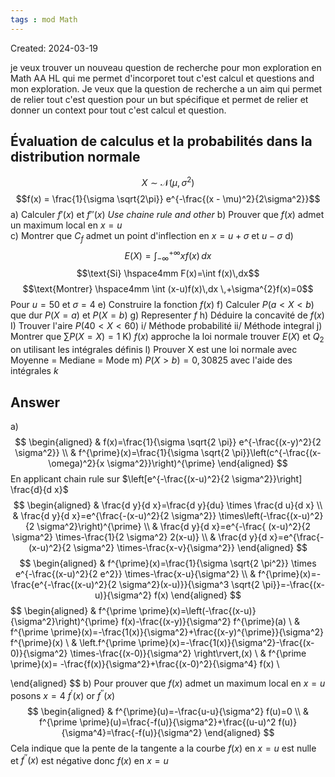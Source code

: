 ```yaml
---
tags : mod Math
---
```

Created: 2024-03-19

je veux trouver un nouveau question de recherche pour mon exploration en Math AA HL qui me permet d'incorporet tout c'est calcul et questions and mon exploration. Je veux que la question de recherche a un aim qui permet de relier tout c'est question pour un but spécifique et permet de relier et donner un context pour tout c'est calcul et question.
## Évaluation de calculus et la probabilités dans la distribution normale

$$X \sim \mathcal{N}(\mu,\,\sigma^{2})$$
$$f(x) = \frac{1}{\sigma \sqrt{2\pi}} e^{-\frac{(x - \mu)^2}{2\sigma^2}}$$
a) Calculer $f'(x)$ et $f''(x)$ *Use chaine rule and other* 
b) Prouver que $f(x)$ admet un maximum local en $x=u$  
c) Montrer que $C_f$  admet un point d'inflection en $x=u+\sigma$ et $u-\sigma$ 
d) $$E(X)=\int_{-\infty}^{+\infty} xf(x) \, dx$$$$\text{Si} \hspace4mm F(x)=\int f(x)\,dx$$
$$\text{Montrer} \hspace4mm \int (x-u)f(x)\,dx \,+\sigma^{2}f(x)=0$$
Pour $u=50$ et $\sigma=4$ 
e) Construire la fonction $f(x)$
f) Calculer $P(a<X<b)$ que dur $P(X=a)$ et $P(X=b)$ 
g) Representer $f$ 
h) Déduire la concavité de $f(x)$
I) Trouver l'aire $P(40<X<60)$
    i/ Méthode probabilité
    ii/ Méthode integral
j) Montrer que $\sum P(X=X)=1$ 
K) $f(x)$ approche la loi normale trouver $E(X)$ et $Q_2$  on utilisant les intégrales définis
l) Prouver X est une loi normale avec $\text{Moyenne = Mediane = Mode}$ 
m) $P(X>b)=0,30825$ avec l'aide des intégrales $k$ 


## Answer

a)$$
\begin{aligned}
& f(x)=\frac{1}{\sigma \sqrt{2 \pi}} e^{-\frac{(x-y)^2}{2 \sigma^2}} \\
& f^{\prime}(x)=\frac{1}{\sigma \sqrt{2 \pi}}\left(c^{-\frac{(x-\omega)^2}{x \sigma^2}}\right)^{\prime}
\end{aligned}
$$
En applicant chain rule sur $\left[e^{-\frac{(x-u)^2}{2 \sigma^2}}\right] \frac{d}{d x}$ 
$$
\begin{aligned}
& \frac{d y}{d x}=\frac{d y}{du} \times \frac{d u}{d x} \\
& \frac{d y}{d x}=e^{\frac{-(x-u)^2}{2 \sigma^2}} \times\left(-\frac{(x-u)^2}{2 \sigma^2}\right)^{\prime} \\
& \frac{d y}{d x}=e^{-\frac{ (x-u)^2}{2 \sigma^2} \times-\frac{1}{2 \sigma^2} 2(x-u)} \\
& \frac{d y}{d x}=e^{\frac{-(x-u)^2}{2 \sigma^2} \times-\frac{x-v}{\sigma^2}}
\end{aligned}
$$
$$
\begin{aligned}
& f^{\prime}(x)=\frac{1}{\sigma \sqrt{2 \pi^2}} \times e^{-\frac{(x-u)^2}{2 e^2}} \times-\frac{x-u}{\sigma^2} \\
& f^{\prime}(x)=-\frac{e^{-\frac{(x-u)^2}{2 \sigma^2}(x-u)}}{\sigma^3 \sqrt{2 \pi}}=-\frac{(x-u)}{\sigma^2} f(x)
\end{aligned}
$$
$$
\begin{aligned}
& f^{\prime \prime}(x)=\left(-\frac{(x-u)}{\sigma^2}\right)^{\prime} f(x)-\frac{(x-y)}{\sigma^2} f^{\prime}(a) \\
& f^{\prime \prime}(x)=-\frac{1(x)}{\sigma^2}+\frac{(x-y)^{\prime}}{\sigma^2} f^{\prime}(x) \\
& \left.f^{\prime \prime}(x)=-\frac{1(x)}{\sigma^2}-\frac{(x-0)}{\sigma^2} \times-\frac{(x-0)}{\sigma^2} \right\rvert\,(x) \\
&  f^{\prime \prime}(x)= -\frac{f(x)}{\sigma^2}+\frac{(x-0)^2}{\sigma^4} f(x) \\

\end{aligned}
$$
b) Pour prouver que $f(x)$ admet un maximum local en $x=u$ posons $x=4$  $f^{\prime}(x)$ or $f^{\prime \prime}(x)$
$$
\begin{aligned}
& f^{\prime}(u)=-\frac{u-u}{\sigma^2} f(u)=0 \\
& f^{\prime \prime}(u)=\frac{-f(u)}{\sigma^2}+\frac{(u-u)^2 f(u)}{\sigma^4}=\frac{-f(u)}{\sigma^2}
\end{aligned}
$$
Cela indique que la pente de la tangente a la courbe $f(x)$ en $x=u$ est nulle et $f^{\prime \prime}(x)$ est négative
donc $f(x)$ en $x=u$

